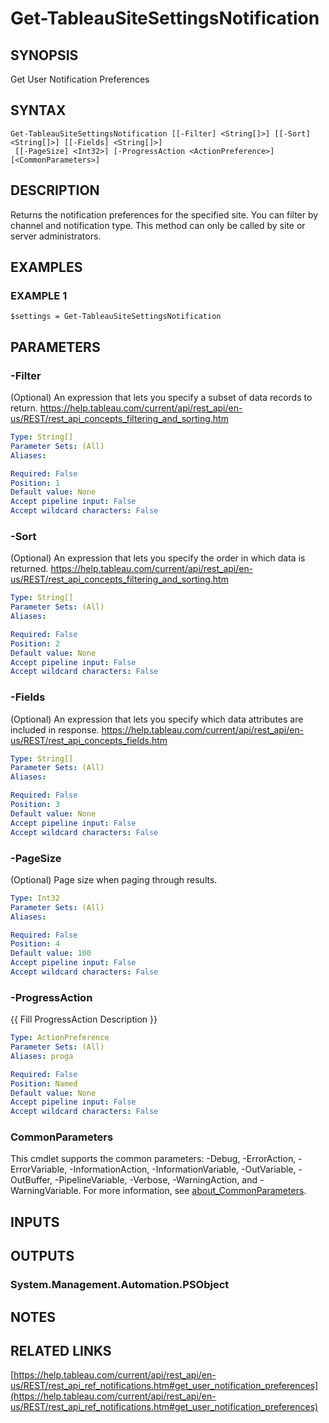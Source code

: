 # Get-TableauSiteSettingsNotification

## SYNOPSIS
Get User Notification Preferences

## SYNTAX

```
Get-TableauSiteSettingsNotification [[-Filter] <String[]>] [[-Sort] <String[]>] [[-Fields] <String[]>]
 [[-PageSize] <Int32>] [-ProgressAction <ActionPreference>] [<CommonParameters>]
```

## DESCRIPTION
Returns the notification preferences for the specified site.
You can filter by channel and notification type.
This method can only be called by site or server administrators.

## EXAMPLES

### EXAMPLE 1
```
$settings = Get-TableauSiteSettingsNotification
```

## PARAMETERS

### -Filter
(Optional)
An expression that lets you specify a subset of data records to return.
https://help.tableau.com/current/api/rest_api/en-us/REST/rest_api_concepts_filtering_and_sorting.htm

```yaml
Type: String[]
Parameter Sets: (All)
Aliases:

Required: False
Position: 1
Default value: None
Accept pipeline input: False
Accept wildcard characters: False
```

### -Sort
(Optional)
An expression that lets you specify the order in which data is returned.
https://help.tableau.com/current/api/rest_api/en-us/REST/rest_api_concepts_filtering_and_sorting.htm

```yaml
Type: String[]
Parameter Sets: (All)
Aliases:

Required: False
Position: 2
Default value: None
Accept pipeline input: False
Accept wildcard characters: False
```

### -Fields
(Optional)
An expression that lets you specify which data attributes are included in response.
https://help.tableau.com/current/api/rest_api/en-us/REST/rest_api_concepts_fields.htm

```yaml
Type: String[]
Parameter Sets: (All)
Aliases:

Required: False
Position: 3
Default value: None
Accept pipeline input: False
Accept wildcard characters: False
```

### -PageSize
(Optional) Page size when paging through results.

```yaml
Type: Int32
Parameter Sets: (All)
Aliases:

Required: False
Position: 4
Default value: 100
Accept pipeline input: False
Accept wildcard characters: False
```

### -ProgressAction
{{ Fill ProgressAction Description }}

```yaml
Type: ActionPreference
Parameter Sets: (All)
Aliases: proga

Required: False
Position: Named
Default value: None
Accept pipeline input: False
Accept wildcard characters: False
```

### CommonParameters
This cmdlet supports the common parameters: -Debug, -ErrorAction, -ErrorVariable, -InformationAction, -InformationVariable, -OutVariable, -OutBuffer, -PipelineVariable, -Verbose, -WarningAction, and -WarningVariable. For more information, see [about_CommonParameters](http://go.microsoft.com/fwlink/?LinkID=113216).

## INPUTS

## OUTPUTS

### System.Management.Automation.PSObject
## NOTES

## RELATED LINKS

[https://help.tableau.com/current/api/rest_api/en-us/REST/rest_api_ref_notifications.htm#get_user_notification_preferences](https://help.tableau.com/current/api/rest_api/en-us/REST/rest_api_ref_notifications.htm#get_user_notification_preferences)

